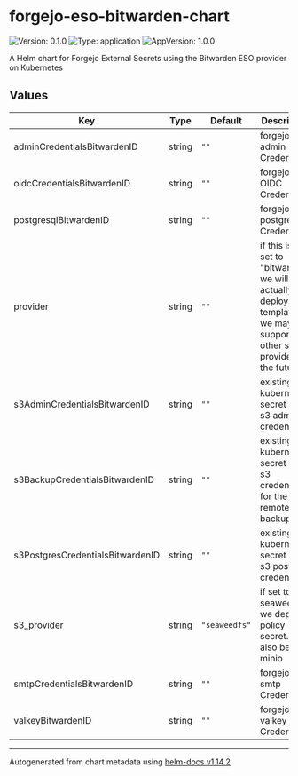 # forgejo-eso-bitwarden-chart

![Version: 0.1.0](https://img.shields.io/badge/Version-0.1.0-informational?style=flat-square) ![Type: application](https://img.shields.io/badge/Type-application-informational?style=flat-square) ![AppVersion: 1.0.0](https://img.shields.io/badge/AppVersion-1.0.0-informational?style=flat-square)

A Helm chart for Forgejo External Secrets using the Bitwarden ESO provider on Kubernetes

## Values

| Key | Type | Default | Description |
|-----|------|---------|-------------|
| adminCredentialsBitwardenID | string | `""` | forgejo admin Credentials |
| oidcCredentialsBitwardenID | string | `""` | forgejo OIDC Credentials |
| postgresqlBitwardenID | string | `""` | forgejo postgres Credentials |
| provider | string | `""` | if this is not set to "bitwarden", we will not actually deploy any templates we may support other secret providers in the future |
| s3AdminCredentialsBitwardenID | string | `""` | existing kubernetes secret with s3 admin credentials |
| s3BackupCredentialsBitwardenID | string | `""` | existing kubernetes secret with s3 credentials for the remote backups |
| s3PostgresCredentialsBitwardenID | string | `""` | existing kubernetes secret with s3 postgres credentials |
| s3_provider | string | `"seaweedfs"` | if set to seaweedfs we deploy a policy secret. can also be minio |
| smtpCredentialsBitwardenID | string | `""` | forgejo smtp Credentials |
| valkeyBitwardenID | string | `""` | forgejo valkey Credentials |

----------------------------------------------
Autogenerated from chart metadata using [helm-docs v1.14.2](https://github.com/norwoodj/helm-docs/releases/v1.14.2)
